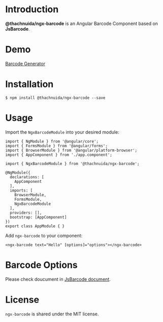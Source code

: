 # Introduction

**@thachnuida/ngx-barcode** is an Angular Barcode Component based on **JsBarcode**.

# Demo

[Barcode Generator](http://thachnuida.github.io/ngx-barcode)

# Installation

```
$ npm install @thachnuida/ngx-barcode --save
```

# Usage

Import the `NgxBarcodeModule` into your desired module:

```
import { NgModule } from '@angular/core';
import { FormsModule } from '@angular/forms';
import { BrowserModule } from '@angular/platform-browser';
import { AppComponent } from './app.component';

import { NgxBarcodeModule } from '@thachnuida/ngx-barcode';

@NgModule({
  declarations: [
    AppComponent
  ],
  imports: [
    BrowserModule,
    FormsModule,
    NgxBarcodeModule
  ],
  providers: [],
  bootstrap: [AppComponent]
})
export class AppModule { }
```

Add `ngx-barcode` to your component:

```
<ngx-barcode text="Hello" [options]="options"></ngx-barcode>
```

# Barcode Options

Please check doucument in [JsBarcode document](https://github.com/lindell/JsBarcode/wiki/Options).


# License

`ngx-barcode` is shared under the MIT license.
